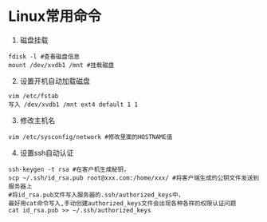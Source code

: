 # Linux常用命令
1. 磁盘挂载

```
fdisk -l #查看磁盘信息
mount /dev/xvdb1 /mnt #挂载磁盘
```
2. 设置开机自动加载磁盘

```
vim /etc/fstab
写入 /dev/xvdb1 /mnt ext4 default 1 1
```
3. 修改主机名

```
vim /etc/sysconfig/network #修改里面的HOSTNAME值
```

4. 设置ssh自动认证

```
ssh-keygen -t rsa #在客户机生成秘钥，
scp ~/.ssh/id_rsa.pub root@xxx.com:/home/xxx/ #将客户端生成的公钥文件发送到服务器上
#将id_rsa.pub文件写入服务器的.ssh/authorized_keys中，
最好用cat命令写入,手动创建authorized_keys文件会出现各种各样的权限认证问题
cat id_rsa.pub >> ~/.ssh/authorized_keys
```



